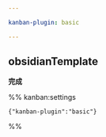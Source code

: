 ```yaml
---

kanban-plugin: basic

---
```


## obsidianTemplate

**完成**




%% kanban:settings
```
{"kanban-plugin":"basic"}
```
%%